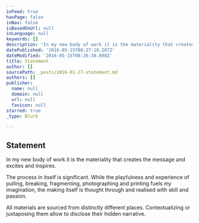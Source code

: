 ```yaml
---
inFeed: true
hasPage: false
inNav: false
isBasedOnUrl: null
inLanguage: null
keywords: []
description: 'In my new body of work it is the materiality that creates the message and excites and inspires. '
datePublished: '2016-05-15T08:27:18.287Z'
dateModified: '2016-05-15T08:26:30.098Z'
title: Statement
author: []
sourcePath: _posts/2016-01-27-statement.md
authors: []
publisher:
  name: null
  domain: null
  url: null
  favicon: null
starred: true
_type: Blurb

---
```

## Statement

In my new body of work it is the materiality that creates the message and excites and inspires. 

The process in itself is significant. While the playfulness and experience of pulling, breaking, fragmenting, photographing and printing fuels my imagination, the making itself is thought through and realised with skill and passion. 

All materials are sourced from distinctly different places. Contextualizing or juxtaposing them allow to disclose their hidden narrative.